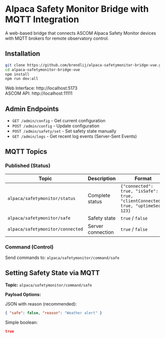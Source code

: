 # Alpaca Safety Monitor Bridge with MQTT Integration

A web-based bridge that connects ASCOM Alpaca Safety Monitor devices with MQTT brokers for remote observatory control.

## Installation

```bash
git clone https://github.com/brendlij/alpaca-safetymonitor-bridge-vue.git
cd alpaca-safetymonitor-bridge-vue
npm install
npm run dev:all
```

Web Interface: http://localhost:5173  
ASCOM API: http://localhost:11111

## Admin Endpoints

- `GET /admin/config` - Get current configuration
- `POST /admin/config` - Update configuration
- `POST /admin/safety/set` - Set safety state manually
- `GET /admin/logs` - Get recent log events (Server-Sent Events)

## MQTT Topics

### Published (Status)

| Topic                            | Description       | Format                                                                           |
| -------------------------------- | ----------------- | -------------------------------------------------------------------------------- |
| `alpaca/safetymonitor/status`    | Complete status   | `{"connected": true, "isSafe": true, "clientConnected": true, "uptimeSec": 123}` |
| `alpaca/safetymonitor/safe`      | Safety state      | `true` / `false`                                                                 |
| `alpaca/safetymonitor/connected` | Server connection | `true` / `false`                                                                 |

### Command (Control)

Send commands to: `alpaca/safetymonitor/command/safe`

## Setting Safety State via MQTT

**Topic:** `alpaca/safetymonitor/command/safe`

**Payload Options:**

JSON with reason (recommended):

```json
{ "safe": false, "reason": "Weather alert" }
```

Simple boolean:

```json
true
```
